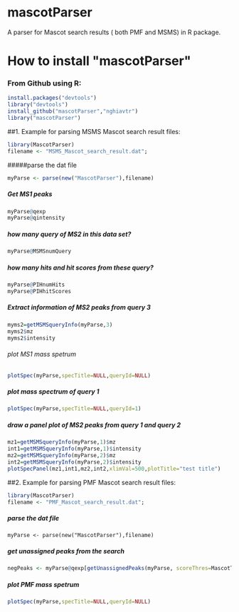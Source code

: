 mascotParser
============

A parser for Mascot search results ( both PMF and MSMS) in R package.

# How to install "mascotParser"
### From Github using R:
```R
install.packages("devtools")
library("devtools")
install_github("mascotParser","nghiavtr")
library("mascotParser")
```

##1. Example for parsing MSMS Mascot search result files:
```R
library(MascotParser)
filename <- "MSMS_Mascot_search_result.dat";
```
#####parse the dat file
```R
myParse <- parse(new("MascotParser"),filename)
```
##### Get MS1 peaks
```R
myParse@qexp
myParse@qintensity
```
##### how many query of MS2 in this data set?
```R
myParse@MSMSnumQuery
```
##### how many hits and hit scores from these query?
```R
myParse@PIHnumHits
myParse@PIHhitScores
```
##### Extract information of MS2 peaks from query 3
```R
myms2=getMSMSqueryInfo(myParse,3)
myms2$mz
myms2$intensity
```
###### plot MS1 mass spetrum
```R
plotSpec(myParse,specTitle=NULL,queryId=NULL)
```
##### plot mass spectrum of query 1
```R
plotSpec(myParse,specTitle=NULL,queryId=1)
```
##### draw a panel plot of MS2 peaks from query 1 and query 2
```R
mz1=getMSMSqueryInfo(myParse,1)$mz
int1=getMSMSqueryInfo(myParse,1)$intensity
mz2=getMSMSqueryInfo(myParse,2)$mz
int2=getMSMSqueryInfo(myParse,2)$intensity
plotSpecPanel(mz1,int1,mz2,int2,xlimVal=500,plotTitle="test title")
```
##2. Example for parsing PMF Mascot search result files:
```R
library(MascotParser)
filename <- "PMF_Mascot_search_result.dat";
```
##### parse the dat file
```
myParse <- parse(new("MascotParser"),filename)
```
##### get unassigned peaks from the search
```R
negPeaks <- myParse@qexp[getUnassignedPeaks(myParse, scoreThres=MascotThres)]
```
##### plot PMF mass spetrum
```R
plotSpec(myParse,specTitle=NULL,queryId=NULL)
```
